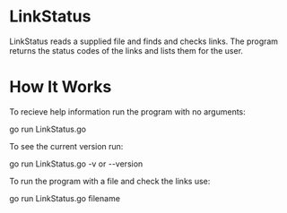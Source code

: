 # LinkStatus

LinkStatus reads a supplied file and finds and checks links. The program returns the status codes of the links and lists them for the user.

# How It Works

To recieve help information run the program with no arguments:

go run LinkStatus.go

To see the current version run:

go run LinkStatus.go -v or --version

To run the program with a file and check the links use:

go run LinkStatus.go filename
